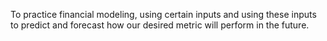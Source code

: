 To practice financial modeling, using certain inputs and using these inputs to predict and forecast how our desired metric will perform in the future.

